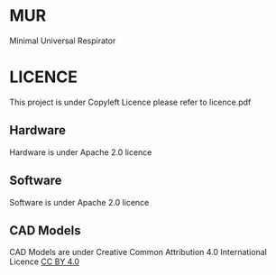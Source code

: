 # MUR
Minimal Universal Respirator

# LICENCE
This project is under Copyleft Licence
please refer to licence.pdf

## Hardware 
Hardware is under Apache 2.0 licence
## Software 
Software is under Apache 2.0 licence
## CAD Models
CAD Models are under Creative Common Attribution 4.0 International Licence
[CC BY 4.0](https://creativecommons.org/licenses/by/4.0/)


